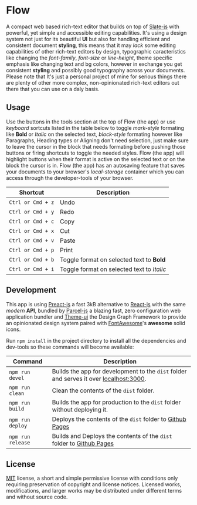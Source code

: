 # Flow

A compact web based rich-text editor that builds on top of [Slate-js](https://docs.slatejs.org/) with powerful, yet simple and accessible editing capabilities. It's using a design system not just for its beautiful **UI** but also for handling efficient and consistent document **styling**, this means that it may _lack_ some editing capabilities of other rich-text editors by design, typographic caracteristics like changing the _font-family_, _font-size_ or _line-height_, theme specific emphasis like changing text and bg colors, however in exchange you get consistent **styling** and possibly good typography across your documents. Please note that It's just a personal project of mine for serious things there are plenty of other more complex, non-opinionated rich-text editors out there that you can use on a daly basis.

## Usage

Use the buttons in the tools section at the top of Flow (the app) or use _keyboard_ sortcuts listed in the table below to toggle _mark-style_ formating like **Bold** or _Italic_ on the selected text, _block-style_ formating however like Paragraphs, Heading types or Aligning don't need selection, just make sure to leave the cursor in the block that needs formating before pushing those buttons or firing shortcuts to toggle the needed styles. Flow (the app) will highlight buttons when their format is active on the selected text or on the block the cursor is in. Flow (the app) has an autosaving feature that saves your documents to your browser's _local-storage_ container which you can access through the developer-tools of your browser.

| Shortcut          | Description                                |
| ----------------- | ------------------------------------------ |
| `Ctrl or Cmd + z` | Undo                                       |
| `Ctrl or Cmd + y` | Redo                                       |
| `Ctrl or Cmd + c` | Copy                                       |
| `Ctrl or Cmd + x` | Cut                                        |
| `Ctrl or Cmd + v` | Paste                                      |
| `Ctrl or Cmd + p` | Print                                      |
| `Ctrl or Cmd + b` | Toggle format on selected text to **Bold** |
| `Ctrl or Cmd + i` | Toggle format on selected text to _Italic_ |

## Development

This app is using [Preact-js](https://preactjs.com/) a fast 3kB alternative to [React-js](https://reactjs.org/) with the same _modern_ **API**, bundled by [Parcel-js](https://parceljs.org/) a blazing fast, zero configuration web application bundler and [Theme-ui](https://theme-ui.com/) the Design Graph Framework to provide an opinionated design system paired with [FontAwesome](https://fontawesome.com/)'s **awesome** solid icons.

Run `npm install` in the project directory to install all the dependencies and dev-tools so these commands will become available:

| Command           | Description                                                                                                      |
| ----------------- | ---------------------------------------------------------------------------------------------------------------- |
| `npm run devel`   | Builds the app for development to the `dist` folder and serves it over [localhost:3000](http://localhost:3000/). |
| `npm run clean`   | Clean the contents of the `dist` folder.                                                                         |
| `npm run build`   | Builds the app for production to the `dist` folder without deploying it.                                         |
| `npm run deploy`  | Deploys the contents of the `dist` folder to [Github Pages](https://pages.github.com/)                           |
| `npm run release` | Builds and Deploys the contents of the `dist` folder to [Github Pages](https://pages.github.com/)                |

## License

[MIT](https://raw.githubusercontent.com/Aerobird98/flow/master/LICENSE) license, a short and simple permissive license with conditions only requiring preservation of copyright and license notices. Licensed works, modifications, and larger works may be distributed under different terms and without source code.
